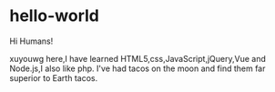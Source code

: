# hello-world

Hi Humans!

xuyouwg here,I have learned HTML5,css,JavaScript,jQuery,Vue and Node.js,I also like php.
I've had tacos on the moon and find them far superior to Earth tacos.
